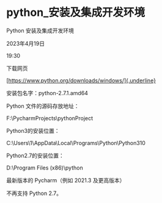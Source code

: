 # python_安装及集成开发环境

Python 安装及集成开发环境

2023年4月19日

19:30

 

下载网页

[https://www.python.org/downloads/windows/]{.underline}

安装包名字：python-2.7.1.amd64

Python 文件的源码存放地址：

F:\\PycharmProjects\\pythonProject

 

Python3的安装位置：

C:\\Users\\1\\AppData\\Local\\Programs\\Python\\Python310

Python2.7的安装位置：

D:\\Program Files (x86)\\python

 

最新版本的 Pycharm（例如 2021.3 及更高版本）

不再支持 Python 2.7。

 

 
